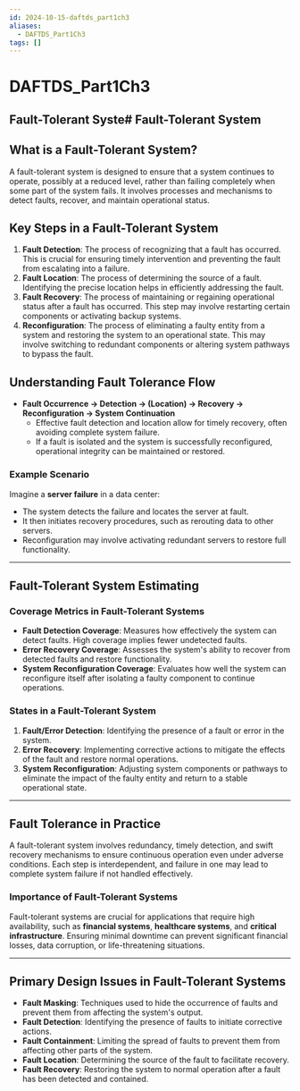 ```yaml
---
id: 2024-10-15-daftds_part1ch3
aliases:
  - DAFTDS_Part1Ch3
tags: []
---
```


# DAFTDS_Part1Ch3

## Fault-Tolerant Syste# Fault-Tolerant System

## What is a Fault-Tolerant System?

A fault-tolerant system is designed to ensure that a system continues to operate, possibly at a reduced level, rather than failing completely when some part of the system fails. It involves processes and mechanisms to detect faults, recover, and maintain operational status.

## Key Steps in a Fault-Tolerant System

1. **Fault Detection**: The process of recognizing that a fault has occurred. This is crucial for ensuring timely intervention and preventing the fault from escalating into a failure.
2. **Fault Location**: The process of determining the source of a fault. Identifying the precise location helps in efficiently addressing the fault.
3. **Fault Recovery**: The process of maintaining or regaining operational status after a fault has occurred. This step may involve restarting certain components or activating backup systems.
4. **Reconfiguration**: The process of eliminating a faulty entity from a system and restoring the system to an operational state. This may involve switching to redundant components or altering system pathways to bypass the fault.

## Understanding Fault Tolerance Flow

- **Fault Occurrence → Detection → (Location) → Recovery → Reconfiguration → System Continuation**
  - Effective fault detection and location allow for timely recovery, often avoiding complete system failure.
  - If a fault is isolated and the system is successfully reconfigured, operational integrity can be maintained or restored.

### Example Scenario

Imagine a **server failure** in a data center:

- The system detects the failure and locates the server at fault.
- It then initiates recovery procedures, such as rerouting data to other servers.
- Reconfiguration may involve activating redundant servers to restore full functionality.

---

## Fault-Tolerant System Estimating

### Coverage Metrics in Fault-Tolerant Systems

- **Fault Detection Coverage**: Measures how effectively the system can detect faults. High coverage implies fewer undetected faults.
- **Error Recovery Coverage**: Assesses the system's ability to recover from detected faults and restore functionality.
- **System Reconfiguration Coverage**: Evaluates how well the system can reconfigure itself after isolating a faulty component to continue operations.

### States in a Fault-Tolerant System

1. **Fault/Error Detection**: Identifying the presence of a fault or error in the system.
2. **Error Recovery**: Implementing corrective actions to mitigate the effects of the fault and restore normal operations.
3. **System Reconfiguration**: Adjusting system components or pathways to eliminate the impact of the faulty entity and return to a stable operational state.

---

## Fault Tolerance in Practice

A fault-tolerant system involves redundancy, timely detection, and swift recovery mechanisms to ensure continuous operation even under adverse conditions. Each step is interdependent, and failure in one may lead to complete system failure if not handled effectively.

### Importance of Fault-Tolerant Systems

Fault-tolerant systems are crucial for applications that require high availability, such as **financial systems**, **healthcare systems**, and **critical infrastructure**. Ensuring minimal downtime can prevent significant financial losses, data corruption, or life-threatening situations.

---

## Primary Design Issues in Fault-Tolerant Systems

- **Fault Masking**: Techniques used to hide the occurrence of faults and prevent them from affecting the system's output.
- **Fault Detection**: Identifying the presence of faults to initiate corrective actions.
- **Fault Containment**: Limiting the spread of faults to prevent them from affecting other parts of the system.
- **Fault Location**: Determining the source of the fault to facilitate recovery.
- **Fault Recovery**: Restoring the system to normal operation after a fault has been detected and contained.
